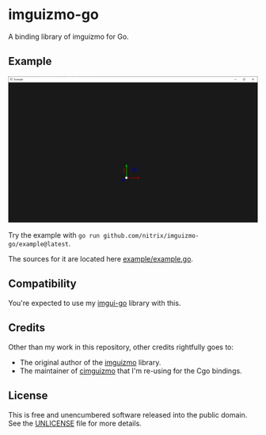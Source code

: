 # imguizmo-go

A binding library of imguizmo for Go.

## Example

![example.png](example.png)

Try the example with `go run github.com/nitrix/imguizmo-go/example@latest`.

The sources for it are located here [example/example.go](example/example.go).

## Compatibility

You're expected to use my [imgui-go](https://github.com/nitrix/imgui-go) library with this.

## Credits

Other than my work in this repository, other credits rightfully goes to:

* The original author of the [imguizmo](https://github.com/CedricGuillemet/ImGuizmo) library.
* The maintainer of [cimguizmo](https://github.com/cimgui/cimguizmo) that I'm re-using for the Cgo bindings.

## License

This is free and unencumbered software released into the public domain. See the [UNLICENSE](UNLICENSE) file for more details.
